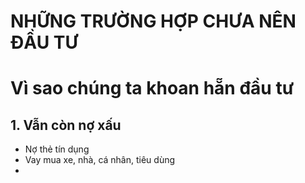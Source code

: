# NHỮNG TRƯỜNG HỢP CHƯA NÊN ĐẦU TƯ


# Vì sao chúng ta khoan hẵn đầu tư 
## 1. Vẫn còn nợ xấu
- Nợ thẻ tín dụng
- Vay mua xe, nhà, cá nhân, tiêu dùng 
-  

